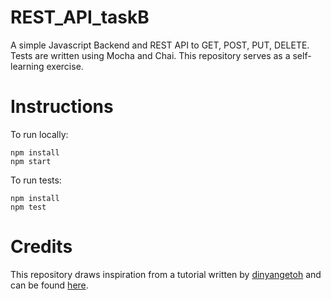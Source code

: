 # REST_API_taskB

A simple Javascript Backend and REST API to GET, POST, PUT, DELETE. Tests are written using Mocha and Chai. This repository serves as a self-learning exercise.

# Instructions
To run locally:
```
npm install
npm start
```

To run tests:
```
npm install
npm test
```

# Credits
This repository draws inspiration from a tutorial written by [dinyangetoh](https://github.com/dinyangetoh) and can be found [here](https://medium.com/@dinyangetoh/how-to-build-simple-restful-api-with-nodejs-expressjs-and-mongodb-99348012925d). 
 